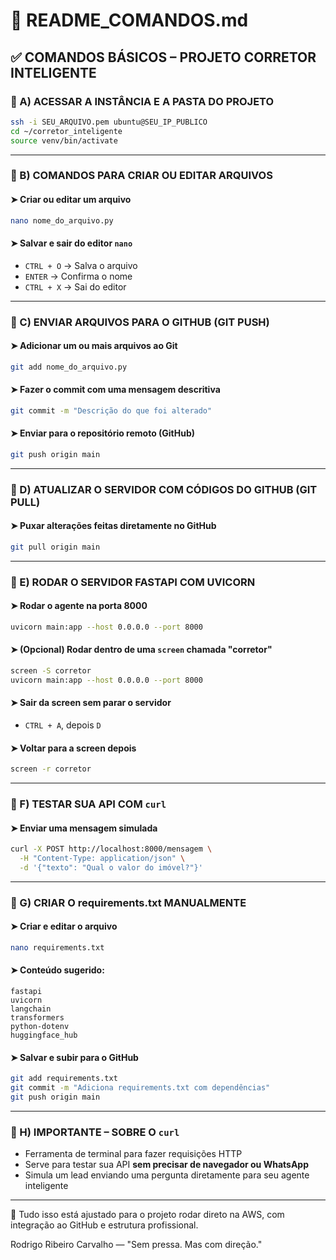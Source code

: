 # 📘 README_COMANDOS.md

## ✅ COMANDOS BÁSICOS – PROJETO CORRETOR INTELIGENTE

### 🔹 A) ACESSAR A INSTÂNCIA E A PASTA DO PROJETO
```bash
ssh -i SEU_ARQUIVO.pem ubuntu@SEU_IP_PUBLICO
cd ~/corretor_inteligente
source venv/bin/activate
```

---

### 🔹 B) COMANDOS PARA CRIAR OU EDITAR ARQUIVOS

#### ➤ Criar ou editar um arquivo
```bash
nano nome_do_arquivo.py
```

#### ➤ Salvar e sair do editor `nano`
- `CTRL + O` → Salva o arquivo
- `ENTER` → Confirma o nome
- `CTRL + X` → Sai do editor

---

### 🔹 C) ENVIAR ARQUIVOS PARA O GITHUB (GIT PUSH)

#### ➤ Adicionar um ou mais arquivos ao Git
```bash
git add nome_do_arquivo.py
```

#### ➤ Fazer o commit com uma mensagem descritiva
```bash
git commit -m "Descrição do que foi alterado"
```

#### ➤ Enviar para o repositório remoto (GitHub)
```bash
git push origin main
```

---

### 🔹 D) ATUALIZAR O SERVIDOR COM CÓDIGOS DO GITHUB (GIT PULL)

#### ➤ Puxar alterações feitas diretamente no GitHub
```bash
git pull origin main
```

---

### 🔹 E) RODAR O SERVIDOR FASTAPI COM UVICORN

#### ➤ Rodar o agente na porta 8000
```bash
uvicorn main:app --host 0.0.0.0 --port 8000
```

#### ➤ (Opcional) Rodar dentro de uma `screen` chamada "corretor"
```bash
screen -S corretor
uvicorn main:app --host 0.0.0.0 --port 8000
```

#### ➤ Sair da screen sem parar o servidor
- `CTRL + A`, depois `D`

#### ➤ Voltar para a screen depois
```bash
screen -r corretor
```

---

### 🔹 F) TESTAR SUA API COM `curl`

#### ➤ Enviar uma mensagem simulada
```bash
curl -X POST http://localhost:8000/mensagem \
  -H "Content-Type: application/json" \
  -d '{"texto": "Qual o valor do imóvel?"}'
```

---

### 🔹 G) CRIAR O requirements.txt MANUALMENTE

#### ➤ Criar e editar o arquivo
```bash
nano requirements.txt
```

#### ➤ Conteúdo sugerido:
```
fastapi
uvicorn
langchain
transformers
python-dotenv
huggingface_hub
```

#### ➤ Salvar e subir para o GitHub
```bash
git add requirements.txt
git commit -m "Adiciona requirements.txt com dependências"
git push origin main
```

---

### 🔹 H) IMPORTANTE – SOBRE O `curl`
- Ferramenta de terminal para fazer requisições HTTP
- Serve para testar sua API **sem precisar de navegador ou WhatsApp**
- Simula um lead enviando uma pergunta diretamente para seu agente inteligente

---

📌 Tudo isso está ajustado para o projeto rodar direto na AWS, com integração ao GitHub e estrutura profissional.

Rodrigo Ribeiro Carvalho — "Sem pressa. Mas com direção."
